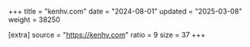 +++
title = "kenhv.com"
date = "2024-08-01"
updated = "2025-03-08"
weight = 38250

[extra]
source = "https://kenhv.com"
ratio = 9
size = 37
+++
